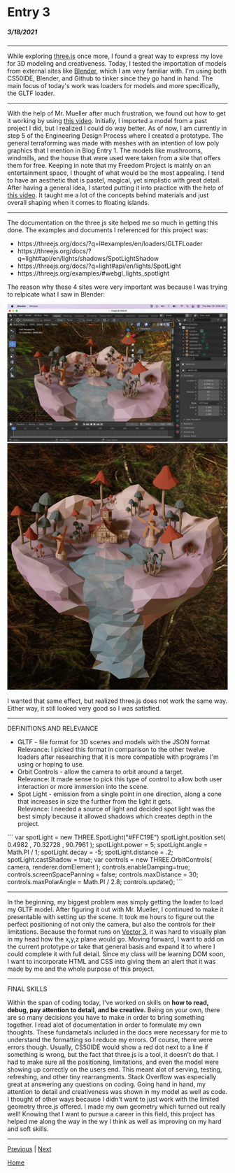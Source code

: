 # Entry 3
##### 3/18/2021

---

While exploring [three.js](https://threejs.org) once more, I found a great way to express my love for 3D modeling and creativeness. 
Today, I tested the importation of models from external sites like [Blender](https://www.blender.org/), which I am very familiar with.
I'm using both CS50IDE, Blender, and Github to tinker since they go hand in hand. The main focus of today's work was loaders for models and more specifically, the GLTF loader.

---

With the help of Mr. Mueller after much frustration, we found out how to get it working by using [this video](https://youtu.be/F4q2cqj_Tdc).
Initially, I imported a model from a past project I did, but I realized I could do way better.
As of now, I am currently in step 5 of the Engineering Design Process where I created a prototype. 
The general terraforming was made with meshes with an intention of low poly graphics that I mention in Blog Entry 1. The models like mushrooms, windmills, and the house that were used were taken from a site that offers them for free.
Keeping in note that my Freedom Project is mainly on an entertainment space, I thought of what would be the most appealing.
I tend to have an aesthetic that is pastel, magical, yet simplistic with great detail. 
After having a general idea, I started putting it into practice with the help of [this video](https://www.youtube.com/watch?time_continue=151&v=0lj643VmTsg&feature=emb_title.).
It taught me a lot of the concepts behind materials and just overall shaping when it comes to floating islands. 

---

The documentation on the three.js site helped me so much in getting this done. The examples and documents I referenced for this project was:
<ul>
<li>https://threejs.org/docs/?q=l#examples/en/loaders/GLTFLoader</li>
<li>https://threejs.org/docs/?q=light#api/en/lights/shadows/SpotLightShadow</li>
<li>https://threejs.org/docs/?q=light#api/en/lights/SpotLight</li>
<li>https://threejs.org/examples/#webgl_lights_spotlight</li>
</ul>

The reason why these 4 sites were very important was because I was trying to relpicate what I saw in Blender:

![Screenshot 1](screen1.png)
![Screenshot 2](result.png)

I wanted that same effect, but realized three.js does not work the same way. Either way, it still looked very good so I was satisfied.

---

DEFINITIONS AND RELEVANCE
<ul>
<li>GLTF - file format for 3D scenes and models with the JSON format</li>
Relevance: I picked this format in comparison to the other twelve loaders after researching that it is more compatible with programs I'm using or hoping to use.
<li>Orbit Controls - allow the camera to orbit around a target.</li>
Relevance: It made sense to pick this type of control to allow both user interaction or more immersion into the scene. 
<li>Spot Light - emission from a single point in one direction, along a cone that increases in size the further from the light it gets.</li>
Relevance: I needed a source of light and decided spot light was the best simply because it allowed shadows which creates depth in the project.
</ul>
```
 var spotLight = new THREE.SpotLight("#FFC19E") 
 spotLight.position.set( 0.4982 , 70.32728 , 90.7961  );
 spotLight.power = 5;
 spotLight.angle = Math.PI / 1;
 spotLight.decay = -5;
 spotLight.distance = .2;
 spotLight.castShadow = true;
 var controls = new THREE.OrbitControls( camera, renderer.domElement );
 controls.enableDamping=true;
 controls.screenSpacePanning = false;
 controls.maxDistance = 30;
 controls.maxPolarAngle = Math.PI / 2.8;
 controls.update();
```


---

In the beginning, my biggest problem was simply getting the loader to load my GLTF model. After figuring it out with Mr. Mueller, I continued to make it presentable with setting up the scene.
It took me hours to figure out the perfect positioning of not only the camera, but also the controls for their limitations. Because the format runs on [Vector 3](https://threejs.org/docs/?q=light#api/en/math/Vector3), it was hard to visually plan in my head how the x,y,z plane would go.
Moving forward, I want to add on the current prototype or take that general basis and expand it to where I could complete it with full detail. Since my class will be learning DOM soon, I want to incorporate HTML and CSS into giving them an alert that it was made by me and the whole purpose of this project.

---

FINAL SKILLS

Within the span of coding today, I've worked on skills on <b>how to read, debug, pay attention to detail, and be creative.</b>
Being on your own, there are so many decisions you have to make in order to bring something together. I read alot of documentation in order to formulate my own thoughts. These fundametals included in the docs were necessary for me to understand the formatting so I reduce my errors.
Of course, there were errors though. Usually, CS50IDE would show a red dot next to a line if something is wrong, but the fact that three.js is a tool, it doesn't do that.
I had to make sure all the positioning, limitations, and even the model were showing up correctly on the users end. This meant alot of serving, testing, refreshing, and other tiny rearrangments.
Stack Overflow was especially great at answering any questions on coding. Going hand in hand, my attention to detail and creativeness was shown in my model as well as code.
I thought of other ways because I didn't want to just work with the limited geometry three.js offered. I made my own geometry which turned out really well!
Knowing that I want to pursue a career in this field, this project has helped me along the way in the wy I think as well as improving on my hard and soft skills.

---

[Previous](entry02.md) | [Next](entry04.md)

[Home](../README.md)